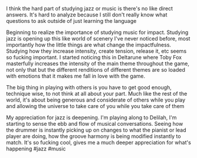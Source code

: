 I think the hard part of studying jazz or music is there's no like direct answers. It's hard to analyze because I still don't really know what questions to ask outside of just learning the language 

Beginning to realize the importance of studying music for impact. Studying jazz is opening up this like world of scenery I've never noticed before, most importantly how the little things are what change the impactfulness. Studying how they increase intensity, create tension, release it, etc seems so fucking important. I started noticing this in Deltarune where Toby Fox masterfully increases the intensity of the main theme throughout the game, not only that but the different renditions of different themes are so loaded with emotions that it makes me fall in love with the game.

The big thing in playing with others is you have to get good enough, technique wise, to not think at all about your part. Much like the rest of the world, it's about being generous and considerate of others while you play and allowing the universe to take care of you while you take care of them

My appreciation for jazz is deepening. I'm playing along to Delilah, I'm starting to sense the ebb and flow of musical conversations. Seeing how the drummer is instantly picking up on changes to what the pianist or lead player are doing, how the groove harmony is being modified instantly to match. It's so fucking cool, gives me a much deeper appreciation for what's happening #jazz #music 